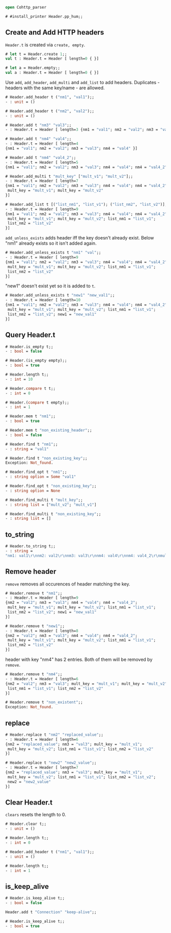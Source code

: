 ```ocaml
open Cohttp_parser
```
```ocaml
# #install_printer Header.pp_hum;;
```
## Create and Add HTTP headers

`Header.t` is created via `create, empty`.

```ocaml
# let t = Header.create 1;;
val t : Header.t = Header [ length=0 { }]

# let a = Header.empty;;
val a : Header.t = Header [ length=0 { }]
```

Use `add`, `add_header`, `add_multi` and `add_list` to add headers. Duplicates - headers with the same key/name - are allowed.

```ocaml
# Header.add_header t ("nm1", "val1");;
- : unit = ()

# Header.add_header t ("nm2", "val2");;
- : unit = ()

# Header.add t "nm3" "val3";;
- : Header.t = Header [ length=3 {nm1 = "val1"; nm2 = "val2"; nm3 = "val3" }]

# Header.add t "nm4" "val4";;
- : Header.t = Header [ length=4
{nm1 = "val1"; nm2 = "val2"; nm3 = "val3"; nm4 = "val4" }]

# Header.add t "nm4" "val4_2";;
- : Header.t = Header [ length=5
{nm1 = "val1"; nm2 = "val2"; nm3 = "val3"; nm4 = "val4"; nm4 = "val4_2" }]

# Header.add_multi t "mult_key" ["mult_v1"; "mult_v2"];;
- : Header.t = Header [ length=7
{nm1 = "val1"; nm2 = "val2"; nm3 = "val3"; nm4 = "val4"; nm4 = "val4_2";
 mult_key = "mult_v1"; mult_key = "mult_v2"
}]

# Header.add_list t [("list_nm1", "list_v1"); ("list_nm2", "list_v2")];;
- : Header.t = Header [ length=9
{nm1 = "val1"; nm2 = "val2"; nm3 = "val3"; nm4 = "val4"; nm4 = "val4_2";
 mult_key = "mult_v1"; mult_key = "mult_v2"; list_nm1 = "list_v1";
 list_nm2 = "list_v2"
}]
```

`add_unless_exists` adds header iff the key doesn't already exist. Below "nm1" already exists so it isn't added again.

```ocaml
# Header.add_unless_exists t "nm1" "val";;
- : Header.t = Header [ length=9
{nm1 = "val1"; nm2 = "val2"; nm3 = "val3"; nm4 = "val4"; nm4 = "val4_2";
 mult_key = "mult_v1"; mult_key = "mult_v2"; list_nm1 = "list_v1";
 list_nm2 = "list_v2"
}]
```

"new1" doesn't exist yet so it is added to `t`.

```ocaml
# Header.add_unless_exists t "new1" "new_val1";;
- : Header.t = Header [ length=10
{nm1 = "val1"; nm2 = "val2"; nm3 = "val3"; nm4 = "val4"; nm4 = "val4_2";
 mult_key = "mult_v1"; mult_key = "mult_v2"; list_nm1 = "list_v1";
 list_nm2 = "list_v2"; new1 = "new_val1"
}]
```

## Query Header.t  
 
```ocaml
# Header.is_empty t;;
- : bool = false

# Header.(is_empty empty);;
- : bool = true

# Header.length t;;
- : int = 10

# Header.compare t t;;
- : int = 0

# Header.(compare t empty);;
- : int = 1

# Header.mem t "nm1";;
- : bool = true

# Header.mem t "non_existing_header";;
- : bool = false

# Header.find t "nm1";;
- : string = "val1"

# Header.find t "non_existing_key";;
Exception: Not_found.

# Header.find_opt t "nm1";;
- : string option = Some "val1"

# Header.find_opt t "non_existing_key";;
- : string option = None

# Header.find_multi t "mult_key";;
- : string list = ["mult_v2"; "mult_v1"]

# Header.find_multi t "non_existing_key";;
- : string list = []
```

## to_string

```ocaml
# Header.to_string t;;
- : string =
"nm1: val1\r\nnm2: val2\r\nnm3: val3\r\nnm4: val4\r\nnm4: val4_2\r\nmult_key: mult_v1\r\nmult_key: mult_v2\r\nlist_nm1: list_v1\r\nlist_nm2: list_v2\r\nnew1: new_val1\r\n\r\n"
```
## Remove header

`remove` removes all occurences of header matching the key.

```ocaml
# Header.remove t "nm1";;
- : Header.t = Header [ length=9
{nm2 = "val2"; nm3 = "val3"; nm4 = "val4"; nm4 = "val4_2";
 mult_key = "mult_v1"; mult_key = "mult_v2"; list_nm1 = "list_v1";
 list_nm2 = "list_v2"; new1 = "new_val1"
}]

# Header.remove t "new1";;
- : Header.t = Header [ length=8
{nm2 = "val2"; nm3 = "val3"; nm4 = "val4"; nm4 = "val4_2";
 mult_key = "mult_v1"; mult_key = "mult_v2"; list_nm1 = "list_v1";
 list_nm2 = "list_v2"
}]
```

header with key "nm4" has 2 entries. Both of them will be removed by `remove`.
```ocaml
# Header.remove t "nm4";;
- : Header.t = Header [ length=6
{nm2 = "val2"; nm3 = "val3"; mult_key = "mult_v1"; mult_key = "mult_v2";
 list_nm1 = "list_v1"; list_nm2 = "list_v2"
}]

# Header.remove t "non_existent";;
Exception: Not_found.
```

## replace

```ocaml
# Header.replace t "nm2" "replaced_value";;
- : Header.t = Header [ length=6
{nm2 = "replaced_value"; nm3 = "val3"; mult_key = "mult_v1";
 mult_key = "mult_v2"; list_nm1 = "list_v1"; list_nm2 = "list_v2"
}]

# Header.replace t "new2" "new2_value";;
- : Header.t = Header [ length=7
{nm2 = "replaced_value"; nm3 = "val3"; mult_key = "mult_v1";
 mult_key = "mult_v2"; list_nm1 = "list_v1"; list_nm2 = "list_v2";
 new2 = "new2_value"
}]
```

## Clear Header.t

`clears` resets the length to 0.

```ocaml
# Header.clear t;;
- : unit = ()

# Header.length t;;
- : int = 0

# Header.add_header t ("nm1", "val1");;
- : unit = ()

# Header.length t;;
- : int = 1
```

## is_keep_alive

```ocaml
# Header.is_keep_alive t;;
- : bool = false
```

```ocaml
Header.add t "Connection" "keep-alive";;
```

```ocaml
# Header.is_keep_alive t;;
- : bool = true
```
